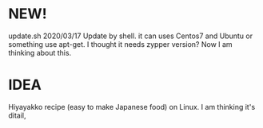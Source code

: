 # NEW!
update.sh 2020/03/17
Update by shell. it can uses Centos7 and Ubuntu or something use apt-get.
I thought it needs zypper version? Now I am thinking about this.
# IDEA
Hiyayakko recipe (easy to make Japanese food) on Linux.
I am thinking it's ditail,
